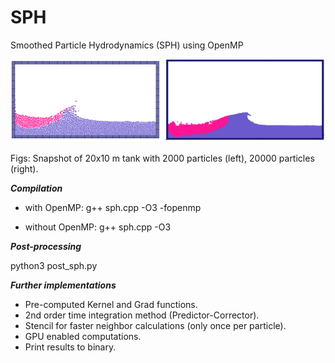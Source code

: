 # SPH
Smoothed Particle Hydrodynamics (SPH) using OpenMP

![](sph_coarse_dense.png)

Figs: Snapshot of 20x10 m tank with 2000 particles (left), 20000 particles (right).



***Compilation***

- with OpenMP: g++ sph.cpp -O3 -fopenmp

- without OpenMP: g++ sph.cpp -O3



***Post-processing***

python3 post_sph.py



***Further implementations***

- Pre-computed Kernel and Grad functions.
- 2nd order time integration method (Predictor-Corrector).
- Stencil for faster neighbor calculations (only once per particle).
- GPU enabled computations.
- Print results to binary.
